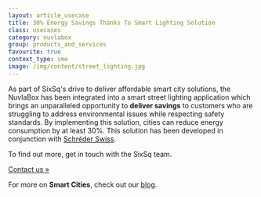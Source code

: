 ```yaml
---
layout: article_usecase
title: 30% Energy Savings Thanks To Smart Lighting Solution
class: usecases
category: nuvlabox
group: products_and_services
favourite: true
context_type: sme
image: /img/content/street_lighting.jpg
---
```


As part of SixSq's drive to deliver affordable smart city solutions, the NuvlaBox has been integrated into a smart street lighting application which brings an unparalleled opportunity to **deliver savings** to customers who are struggling to address environmental issues while respecting safety standards. By implementing this solution, cities can reduce energy consumption by at least 30%. This solution has been developed in conjunction with [Schréder Swiss](http://www.schreder.com/fr-ch). 

To find out more, get in touch with the SixSq team.

<a href="/contact/#contact-us-form" class="btn btn-primary btn-lg">
        Contact us &raquo;</a>


For more on **Smart Cities**, check out our [blog](http://media.sixsq.com/blog/what-is-a-smart-city).
